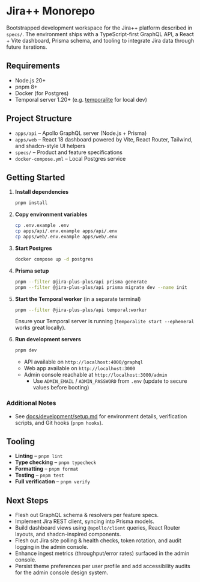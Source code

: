 # Jira++ Monorepo

Bootstrapped development workspace for the Jira++ platform described in `specs/`. The environment ships with a TypeScript-first GraphQL API, a React + Vite dashboard, Prisma schema, and tooling to integrate Jira data through future iterations.

## Requirements
- Node.js 20+
- pnpm 8+
- Docker (for Postgres)
- Temporal server 1.20+ (e.g. [temporalite](https://github.com/temporalio/temporalite) for local dev)

## Project Structure
- `apps/api` – Apollo GraphQL server (Node.js + Prisma)
- `apps/web` – React 18 dashboard powered by Vite, React Router, Tailwind, and shadcn-style UI helpers
- `specs/` – Product and feature specifications
- `docker-compose.yml` – Local Postgres service

## Getting Started
1. **Install dependencies**
   ```bash
   pnpm install
   ```
2. **Copy environment variables**
   ```bash
   cp .env.example .env
   cp apps/api/.env.example apps/api/.env
   cp apps/web/.env.example apps/web/.env
   ```
3. **Start Postgres**
   ```bash
   docker compose up -d postgres
   ```
4. **Prisma setup**
   ```bash
   pnpm --filter @jira-plus-plus/api prisma generate
   pnpm --filter @jira-plus-plus/api prisma migrate dev --name init
   ```
5. **Start the Temporal worker** (in a separate terminal)
   ```bash
   pnpm --filter @jira-plus-plus/api temporal:worker
   ```
   Ensure your Temporal server is running (`temporalite start --ephemeral` works great locally).

6. **Run development servers**
   ```bash
   pnpm dev
   ```
   - API available on `http://localhost:4000/graphql`
   - Web app available on `http://localhost:3000`
   - Admin console reachable at `http://localhost:3000/admin`
     - Use `ADMIN_EMAIL` / `ADMIN_PASSWORD` from `.env` (update to secure values before booting)

### Additional Notes

- See [docs/development/setup.md](docs/development/setup.md) for environment details,
  verification scripts, and Git hooks (`pnpm hooks`).

## Tooling
- **Linting** – `pnpm lint`
- **Type checking** – `pnpm typecheck`
- **Formatting** – `pnpm format`
- **Testing** – `pnpm test`
- **Full verification** – `pnpm verify`

## Next Steps
- Flesh out GraphQL schema & resolvers per feature specs.
- Implement Jira REST client, syncing into Prisma models.
- Build dashboard views using `@apollo/client` queries, React Router layouts, and shadcn-inspired components.
- Flesh out Jira site polling & health checks, token rotation, and audit logging in the admin console.
- Enhance ingest metrics (throughput/error rates) surfaced in the admin console.
- Persist theme preferences per user profile and add accessibility audits for the admin console design system.

